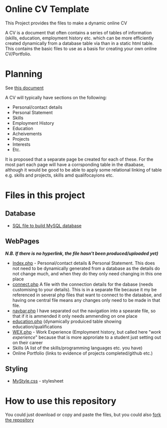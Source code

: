 # Online CV Template
This Project provides the files to make a dynamic online CV

A CV is a document that often contains a series of tables of information (skills, education, employment history etc. which can be more efficiently created dynamically from a database table via than in a static html table. This contains the basic files to use as a basis for creating your own online CV/Portfolio.

# Planning

See [this document](https://github.com/NeilParkerBSDC/Online-CV-Template/commit/dea4541d0426367647c29a62c79c32c3bb1ed86c)

A CV will typically have sections on the following:
- Personal/contact details
- Personal Statement
- Skills
- Employment History
- Education
- Acheivements
- Projects
- Interests
- Etc.

It is proposed that a separate page be created for each of these. For the most part each page will have a corrsponding table in the dtaabase, although it would be good to be able to apply some relational linking of table e.g. skills and projects, skills amd qualifocayions etc.

# Files in this project

## Database

- [SQL file to build MySQL database](https://github.com/NeilParkerBSDC/Online-CV-Template/blob/master/Database.sql)

## WebPages
***N.B. If there is no hyperlink, the file hasn't been produced/uploaded yet)***
- [Index.php](https://github.com/NeilParkerBSDC/Online-CV-Template/blob/master/Index.php) - Personal/contact details & Personal Statement. This does not need to be dynamically generated from a database as the details do not change much, and when they do they only need changing in this one place
- [connect.php](https://github.com/NeilParkerBSDC/Online-CV-Template/blob/master/connect.php) A file with the connection details for the dabase (needs customising to your details). This is in a separate file because it my be referenced in several php files that want to connect to the dataabse, and having one central file means any changes only need to be made in that file.
- [navbar.php](https://github.com/NeilParkerBSDC/Online-CV-Template/blob/master/navbar.php) I have separated out the navigation into a spearate file, so that if it is ammended it only needs ammending on one place
- [education.php](https://github.com/NeilParkerBSDC/Online-CV-Template/blob/master/education.php) (dynamically produiced table showing education/qualifications
- [WEX.php](https://github.com/NeilParkerBSDC/Online-CV-Template/blob/master/WEX.php) - Work Experience (Employment history, but called here "*work experience*" because that is more approriate to a student just setting out on their career
- Skills (A list of the skills/programming languages etc. you have)
- Online Portfolio (links to evidence of projects completed/github etc.)

## Styling

- [MyStyle.css](https://github.com/NeilParkerBSDC/Online-CV-Template/blob/master/MyStyle.css) - stylesheet

# How to use this repository

You could just download or copy and paste the files, but you could also [fork the repository](https://docs.github.com/en/get-started/quickstart/fork-a-repo)
